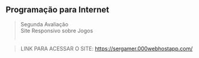## Programação para Internet
> Segunda Avaliação<br/>
> Site Responsivo sobre Jogos
<br/><br/>

> LINK PARA ACESSAR O SITE:   https://sergamer.000webhostapp.com/
